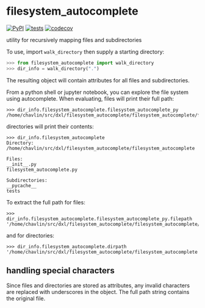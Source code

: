 # filesystem_autocomplete

[![PyPI](https://img.shields.io/pypi/v/filesystem_autocomplete.svg?color=green)](https://pypi.org/project/filesystem_autocomplete)
[![tests](https://github.com/chrishavlin/filesystem_autocomplete/workflows/tests/badge.svg)](https://github.com/chrishavlin/filesystem_autocomplete/actions)
[![codecov](https://codecov.io/gh/chrishavlin/filesystem_autocomplete/branch/main/graph/badge.svg)](https://codecov.io/gh/chrishavlin/filesystem_autocomplete)

utility for recursively mapping files and subdirectories 

To use, import `walk_directory` then supply a starting directory:

```python 
>>> from filesystem_autocomplete import walk_directory
>>> dir_info = walk_directory(".")
```

The resulting object will contain attributes for all files and subdirectories. 

From a python shell or jupyter notebook, you can explore the file system using 
autocomplete. When evaluating, files will print their full path:

```
>>> dir_info.filesystem_autocomplete.filesystem_autocomplete_py
/home/chavlin/src/dxl/filesystem_autocomplete/filesystem_autocomplete/filesystem_autocomplete.py
```

directories will print their contents:

```
>>> dir_info.filesystem_autocomplete
Directory: /home/chavlin/src/dxl/filesystem_autocomplete/filesystem_autocomplete

Files:
__init__.py
filesystem_autocomplete.py

Subdirectories:
__pycache__
tests
```

To extract the full path for files: 
```
>>> dir_info.filesystem_autocomplete.filesystem_autocomplete_py.filepath
'/home/chavlin/src/dxl/filesystem_autocomplete/filesystem_autocomplete/filesystem_autocomplete.py'
```

and for directories:
```
>>> dir_info.filesystem_autocomplete.dirpath
'/home/chavlin/src/dxl/filesystem_autocomplete/filesystem_autocomplete'
```

## handling special characters

Since files and directories are stored as attributes, any invalid characters are 
replaced with underscores in the object. The full path string contains the original 
file.
